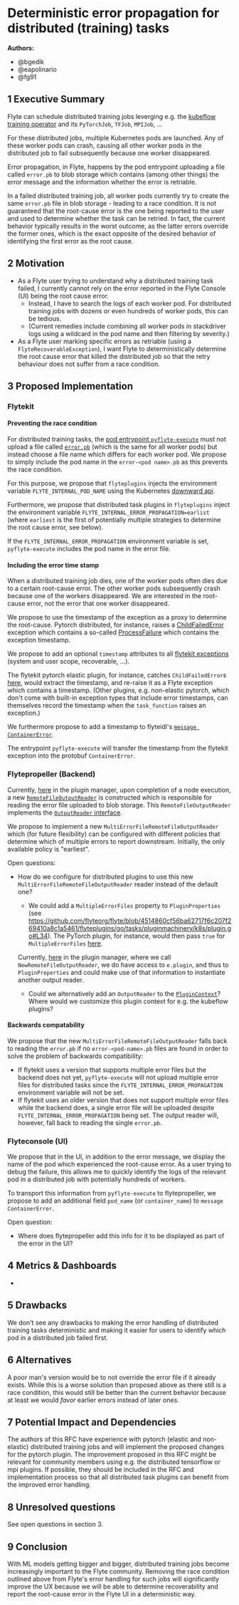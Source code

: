 # Deterministic error propagation for distributed (training) tasks

**Authors:**

- @bgedik
- @eapolinario
- @fg91

## 1 Executive Summary

Flyte can schedule distributed training jobs leverging e.g. the [kubeflow training operator](https://github.com/kubeflow/training-operator/tree/f55a91d03f23498cdb465ac26c78566228077c51) and its `PyTorchJob`, `TFJob`, `MPIJob`, ...

For these distributed jobs, multiple Kubernetes pods are launched. Any of these worker pods can crash, causing all other worker pods in the distributed job to fail subsequently because one worker disappeared.

Error propagation, in Flyte, happens by the pod entrypoint uploading a file called `error.pb` to blob storage which contains (among other things) the error message and the information whether the error is retriable.

In a failed distributed training job, all worker pods currently try to create the same `error.pb` file in blob storage - leading to a race condition. It is not guaranteed that the root-cause error is the one being reported to the user and used to determine whether the task can be retried. In fact, the current behavior typically results in the worst outcome, as the latter errors override the former ones, which is the exact opposite of the desired behavior of identifying the first error as the root cause.

## 2 Motivation

* As a Flyte user trying to understand why a distributed training task failed, I currently cannot rely on the error reported in the Flyte Console (UI) being the root cause error.
    * Instead, I have to search the logs of each worker pod. For distributed training jobs with dozens or even hundreds of worker pods, this can be tedious.
    * (Current remedies include combining all worker pods in stackdriver logs using a wildcard in the pod name and then filtering by severity.)
* As a Flyte user marking specific errors as retriable (using a `FlyteRecoverableException`), I want Flyte to deterministically determine the root cause error that killed the distributed job so that the retry behaviour does not suffer from a race condition.

## 3 Proposed Implementation

### Flytekit

#### Preventing the race condition

For distributed training tasks, the [pod entrypoint `pyflyte-execute`](https://github.com/flyteorg/flytekit/blob/master/flytekit/bin/entrypoint.py) must not upload a file called [`error.pb`](https://github.com/flyteorg/flytekit/blob/77d056ab9fda40ec6b2312a4d197b9107cdb70dc/flytekit/core/constants.py#L4) (which is the same for all worker pods) but instead choose a file name which differs for each worker pod. We propose to simply include the pod name in the `error-<pod name>.pb` as this prevents the race condition.

For this purpose, we propose that `flyteplugins` injects the environment variable `FLYTE_INTERNAL_POD_NAME` using the Kubernetes [downward api](https://kubernetes.io/docs/concepts/workloads/pods/downward-api/#downwardapi-fieldRef).

Furthermore, we propose that distributed task plugins in `flyteplugins` inject the environment variable `FLYTE_INTERNAL_ERROR_PROPAGATION=earlist` (where `earliest` is the first of potentially multiple strategies to determine the root cause error, see below).

If the `FLYTE_INTERNAL_ERROR_PROPAGATION` environment variable is set, `pyflyte-execute` includes the pod name in the error file.

#### Including the error time stamp

When a distributed training job dies, one of the worker pods often dies due to a certain root-cause error. The other worker pods subsequently crash because one of the workers disappeared. We are interested in the root-cause error, not the error that one worker disappeared.

We propose to use the timestamp of the exception as a proxy to determine the root-cause. Pytorch distributed, for instance, raises a [ChildFailedError](https://github.com/pytorch/pytorch/blob/36d24925c66661037349cad3759dc33850ed0291/torch/distributed/elastic/multiprocessing/errors/__init__.py#L199C16-L199C17) exception which contains a so-called [ProcessFailure](https://github.com/pytorch/pytorch/blob/36d24925c66661037349cad3759dc33850ed0291/torch/distributed/elastic/multiprocessing/errors/__init__.py#L90) which contains the exception timestamp.

We propose to add an optional `timestamp` attributes to all [flytekit exceptions](https://github.com/flyteorg/flytekit/tree/master/flytekit/exceptions) (system and user scope, recoverable, ...).

The flytekit pytorch elastic plugin, for instance, catches `ChildFailedError`s [here](https://github.com/flyteorg/flytekit/blob/77d056ab9fda40ec6b2312a4d197b9107cdb70dc/plugins/flytekit-kf-pytorch/flytekitplugins/kfpytorch/task.py#L449), would extract the timestamp, and re-raise it as a Flyte exception which contains a timestamp. (Other plugins, e.g. non-elastic pytorch, which don't come with built-in exception types that include error timestamps, can themselves record the timestamp when the `task_function` raises an exception.)

We furthermore propose to add a timestamp to flyteidl's [`message ContainerError`](https://github.com/flyteorg/flyte/blob/30d33149159c90d0de44f6351b8d5d7309242e59/flyteidl/protos/flyteidl/core/errors.proto#L11).

The entrypoint `pyflyte-execute` will transfer the timestamp from the flytekit exception into the protobuf `ContainerError`.

### Flytepropeller (Backend)

Currently, [here](https://github.com/flyteorg/flyte/blob/4514860cf56ba62717f6c207f269410a8c1a5461/flytepropeller/pkg/controller/nodes/task/k8s/plugin_manager.go#L290) in the plugin manager, upon completion of a node execution, a new [`RemoteFileOutputReader`](https://github.com/flyteorg/flyte/blob/d6da838627d57cd27d60beea004e974ce1fb3ca5/flyteplugins/go/tasks/pluginmachinery/ioutils/remote_file_output_reader.go#L14) is constructed which is responsible for reading the error file uploaded to blob storage. This `RemoteFileOutputReader` implements the [`OutputReader` interface](https://github.com/flyteorg/flyte/blob/1e54d21c4d4ee74245f799a57b4bb8a5534e8368/flyteplugins/go/tasks/pluginmachinery/io/iface.go#L32).

We propose to implement a new `MultiErrorFileRemoteFileOutputReader` which (for future flexibility) can be configured with different policies that determine which of multiple errors to report downstream. Initially, the only available policy is "earliest".

Open questions:

* How do we configure for distributed plugins to use this new `MultiErrorFileRemoteFileOutputReader` reader instead of the default one?
    * We could add a `MultipleErrorFiles` property to `PluginProperties` (see https://github.com/flyteorg/flyte/blob/4514860cf56ba62717f6c207f269410a8c1a5461/flyteplugins/go/tasks/pluginmachinery/k8s/plugin.go#L34). The PyTorch plugin, for instance, would then pass `true` for `MultipleErrorFiles` [here](https://github.com/flyteorg/flyte/blob/4514860cf56ba62717f6c207f269410a8c1a5461/flyteplugins/go/tasks/plugins/k8s/kfoperators/pytorch/pytorch.go#L31).
    
    Currently, [here](https://github.com/flyteorg/flyte/blob/4514860cf56ba62717f6c207f269410a8c1a5461/flytepropeller/pkg/controller/nodes/task/k8s/plugin_manager.go#L290) in the plugin manager, where we call `NewRemoteFileOutputReader`, we do have access to `e.plugin`, and thus to `PluginProperties` and could make use of that information to instantiate another output reader.
    * Could we alternatively add an `OutputReader` to the [`PluginContext`](https://github.com/flyteorg/flyte/blob/4514860cf56ba62717f6c207f269410a8c1a5461/flyteplugins/go/tasks/pluginmachinery/k8s/plugin.go#L51)? Where would we customize this plugin context for e.g. the kubeflow plugins?

#### Backwards compatability
We propose that the new `MultiErrorFileRemoteFileOutputReader` falls back to reading the `error.pb` if no `error-<pod-name>.pb` files are found in order to solve the problem of backwards compatibility:

* If flytekit uses a version that supports multiple error files but the backend does not yet, `pyflyte-execute` will not upload multiple error files for distributed tasks since the `FLYTE_INTERNAL_ERROR_PROPAGATION` environment variable will not be set.
* If flytekit uses an older version that does not support multiple error files while the backend does, a single error file will be uploaded despite `FLYTE_INTERNAL_ERROR_PROPAGATION` being set. The output reader will, however, fall back to reading the single `error.pb`.

### Flyteconsole (UI)

We propose that in the UI, in addition to the error message, we display the name of the pod which experienced the root-cause error. As a user trying to debug the failure, this allows me to quickly identify the logs of the relevant pod in a distributed job with potentially hundreds of workers.

To transport this information from `pyflyte-execute` to flytepropeller, we propose to add an additional field `pod_name` (or `container_name`) to `message ContainerError`.

Open question:
* Where does flytepropeller add this info for it to be displayed as part of the error in the UI?

## 4 Metrics & Dashboards

-

## 5 Drawbacks

We don't see any drawbacks to making the error handling of distributed training tasks deterministic and making it easier for users to identify which pod in a distributed job failed first.

## 6 Alternatives

A poor man's version would be to not override the error file if it already exists. While this is a worse solution than proposed above as there still is a race condition, this would still be better than the current behavior because at least we would *favor* earlier errors instead of later ones.

## 7 Potential Impact and Dependencies

The authors of this RFC have experience with pytorch (elastic and non-elastic) distributed training jobs and will implement the proposed changes for the pytorch plugin. The improvement proposed in this RFC might be relevant for community members using e.g. the distributed tensorflow or mpi plugins. If possible, they should be included in the RFC and implementation process so that all distributed task plugins can benefit from the improved error handling.

## 8 Unresolved questions

See open questions in section 3.

## 9 Conclusion

With ML models getting bigger and bigger, distributed training jobs become increasingly important to the Flyte community. Removing the race condition outlined above from Flyte's error handling for such jobs will significantly improve the UX because we will be able to determine recoverability and report the root-cause error in the Flyte UI in a deterministic way.
